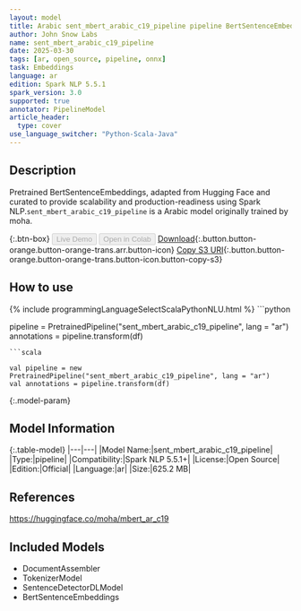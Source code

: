 ```yaml
---
layout: model
title: Arabic sent_mbert_arabic_c19_pipeline pipeline BertSentenceEmbeddings from moha
author: John Snow Labs
name: sent_mbert_arabic_c19_pipeline
date: 2025-03-30
tags: [ar, open_source, pipeline, onnx]
task: Embeddings
language: ar
edition: Spark NLP 5.5.1
spark_version: 3.0
supported: true
annotator: PipelineModel
article_header:
  type: cover
use_language_switcher: "Python-Scala-Java"
---
```


## Description

Pretrained BertSentenceEmbeddings, adapted from Hugging Face and curated to provide scalability and production-readiness using Spark NLP.`sent_mbert_arabic_c19_pipeline` is a Arabic model originally trained by moha.

{:.btn-box}
<button class="button button-orange" disabled>Live Demo</button>
<button class="button button-orange" disabled>Open in Colab</button>
[Download](https://s3.amazonaws.com/auxdata.johnsnowlabs.com/public/models/sent_mbert_arabic_c19_pipeline_ar_5.5.1_3.0_1743348715885.zip){:.button.button-orange.button-orange-trans.arr.button-icon}
[Copy S3 URI](s3://auxdata.johnsnowlabs.com/public/models/sent_mbert_arabic_c19_pipeline_ar_5.5.1_3.0_1743348715885.zip){:.button.button-orange.button-orange-trans.button-icon.button-copy-s3}

## How to use



<div class="tabs-box" markdown="1">
{% include programmingLanguageSelectScalaPythonNLU.html %}
```python

pipeline = PretrainedPipeline("sent_mbert_arabic_c19_pipeline", lang = "ar")
annotations =  pipeline.transform(df)   

```
```scala

val pipeline = new PretrainedPipeline("sent_mbert_arabic_c19_pipeline", lang = "ar")
val annotations = pipeline.transform(df)

```
</div>

{:.model-param}
## Model Information

{:.table-model}
|---|---|
|Model Name:|sent_mbert_arabic_c19_pipeline|
|Type:|pipeline|
|Compatibility:|Spark NLP 5.5.1+|
|License:|Open Source|
|Edition:|Official|
|Language:|ar|
|Size:|625.2 MB|

## References

https://huggingface.co/moha/mbert_ar_c19

## Included Models

- DocumentAssembler
- TokenizerModel
- SentenceDetectorDLModel
- BertSentenceEmbeddings